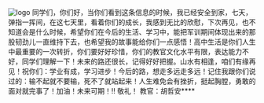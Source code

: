 ![logo](https://xiaohua013.github.io/jxxc/image/1-1.jpg) 
同学们，你们好，当你们看到这条信息的时候，我已经安全到家，七天，弹指一挥间，在这七天里，看着你们的成长，我感到无比的欣慰，下次再见，也不知道会是什么时候，希望你们在今后的生活、学习中，能把军训期间体现出来的那股韧劲儿一直维持下去，也希望我的故事能给你们一点感悟！高中生活是你们人生中最重要的一次转折，你们要好好珍惜，你们的教官文化水平有限，表达能力不好，同学们理解一下！未来的路还很长，记得好好把握。山水有相逢，咱们有缘再见！祝你们：学业有成，学习进步！今后的路，想走多远走多远！记住我跟你们说过的：输不起就不要输，死不了就站起来！人生难免会有挫折，挺起胸膛，勇敢的面对就完事了！加油！未来可期！!!
敬礼！
教官：胡哲安****
